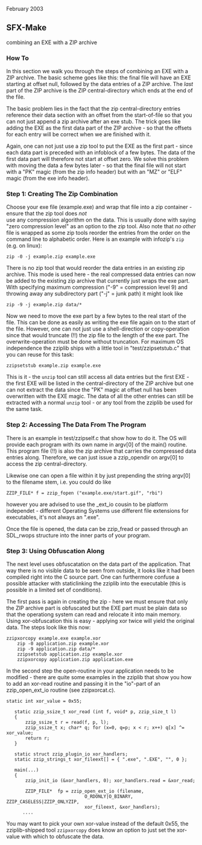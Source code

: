 <date> February 2003 </date>

## SFX-Make 
 combining an EXE with a ZIP archive

### How To 

In this section we walk you through the steps of combining an EXE
  with a ZIP archive. The basic scheme goes like this: the final
  file will have an EXE starting at offset null, followed by the
  data entries of a ZIP archive. The *last* part of the ZIP 
  archive is the ZIP central-directory which ends at the end of the file.

The basic problem lies in the fact that the zip central-directory
entries reference their data section with an offset from the 
start-of-file so that you can not just append a zip archive after 
an exe stub. The trick goes like adding the EXE as the first data
part of the ZIP archive - so that the offsets for each entry will
be correct when we are finished with it.

Again, one can not just use a zip tool to put the EXE as the first
part - since each data part is preceded with an infoblock of a 
few bytes. The data of the first data part will therefore not
start at offset zero. We solve this problem with moving the data
a few bytes later - so that the final file will not start with a
"PK" magic (from the zip info header) but with an "MZ" or "ELF"
magic (from the exe info header).

### Step 1: Creating The Zip Combination 

Choose your exe file (example.exe) and wrap that file into a
  zip container - ensure that the zip tool does *not*  
  use any compression algorithm on the data. This is usually
  done with saying "zero compression level" as an option to
  the zip tool. Also note that *no other* file is
  wrapped as some zip tools reorder the entries from the 
  order on the command line to alphabetic order. Here is an
  example with infozip's `zip` (e.g. on linux):

```
zip -0 -j example.zip example.exe
```

There is no zip tool that would reorder the data entries in
  an existing zip archive. This mode is used here - the real
  compressed data entries can now be added to the existing
  zip archive that currently just wraps the exe part. With
  specifying maximum compression ("-9" = compression level 9) 
  and throwing away any subdirectory part ("-j" = junk path)
  it might look like

```
zip -9 -j example.zip data/*
```

Now we need to move the exe part by a few bytes to the
  real start of the file. This can be done as easily as
  writing the exe file again on to the start of the file.
  However, one can not just use a shell-direction or
  copy-operation since that would truncate (!!) the zip
  file to the length of the exe part. The overwrite-operation
  must be done without truncation. For maximum OS independence
  the zziplib ships with a little tool in "test/zzipsetstub.c"
  that you can reuse for this task:

```
zzipsetstub example.zip example.exe
```

This is it - the `unzip` tool can still access all data
entries but the first EXE - the first EXE will be listed
in the central-directory of the ZIP archive but one can
not extract the data since the "PK" magic at offset null
has been overwritten with the EXE magic. The data of all
the other entries can still be extracted with a normal
`unzip` tool - or any tool from the zziplib be used for
the same task.

### Step 2: Accessing The Data From The Program 

There is an example in test/zzipself.c that show how to do
it. The OS will provide each program with its own name in
argv[0] of the main() routine. This program file (!!) is
also the zip archive that carries the compressed data
entries along. Therefore, we can just issue a zzip_opendir
on argv[0] to access the zip central-directory.

Likewise one can open a file within it by just prepending
  the string argv[0] to the filename stem, i.e. you could
  do like 

```
ZZIP_FILE* f = zzip_fopen ("example.exe/start.gif", "rbi")
```

however you are advised to use the _ext_io cousin to be
platform independet - different Operating Systems use
different file extensions for executables, it's not always
an ".exe".

Once the file is opened, the data can be zzip_fread or
passed through an SDL_rwops structure into the inner
parts of your program.

### Step 3: Using Obfuscation Along 

The next level uses obfuscatation on the data part of the
application. That way there is no visible data to be seen
from outside, it looks like it had been compiled right into
the C source part. One can furthermore confuse a possible
attacker with staticlinking the zziplib into the executable
(this is possible in a limited set of conditions).

The first pass is again in creating the zip - here we must
  ensure that only the ZIP archive part is obfuscated but
  the EXE part must be plain data so that the operationg 
  system can read and relocate it into main memory. Using
  xor-obfuscation this is easy - applying xor twice will
  yield the original data. The steps look like this now:

```
zzipxorcopy example.exe example.xor
    zip -0 application.zip example.xor
    zip -9 application.zip data/*
    zzipsetstub application.zip example.xor
    zzipxorcopy application.zip application.exe
```

In the second step the open-routine in your application
  needs to be modified - there are quite some examples in
  the zziplib that show you how to add an xor-read routine
  and passing it in the "io"-part of an zzip_open_ext_io
  routine (see zzipxorcat.c).

```
static int xor_value = 0x55;

   static zzip_ssize_t xor_read (int f, void* p, zzip_size_t l)
   {
       zzip_ssize_t r = read(f, p, l);
       zzip_ssize_t x; char* q; for (x=0, q=p; x < r; x++) q[x] ^= xor_value;
       return r;
   }

   static struct zzip_plugin_io xor_handlers;
   static zzip_strings_t xor_fileext[] = { ".exe", ".EXE", "", 0 };
   
   main(...)
   {
       zzip_init_io (&xor_handlers, 0); xor_handlers.read = &xor_read;
  
       ZZIP_FILE*  fp = zzip_open_ext_io (filename, 
                             O_RDONLY|O_BINARY, ZZIP_CASELESS|ZZIP_ONLYZIP,
                             xor_fileext, &xor_handlers);
      ....
```

You may want to pick your own xor-value instead of the default 0x55,
the zziplib-shipped tool `zzipxorcopy` does know an option to just
set the xor-value with which to obfuscate the data.
